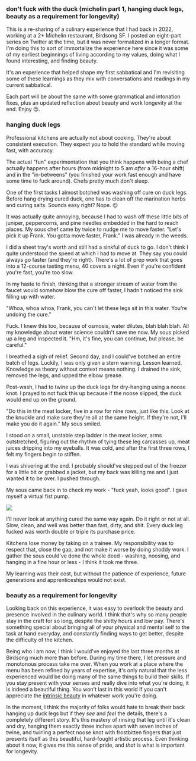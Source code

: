 ### don't fuck with the duck (michelin part 1, hanging duck legs, beauty as a requirement for longevity)

This is a re-sharing of a culinary experience that I had back in 2022, working at a 2* Michelin restaurant, Birdsong SF. I posted an eight-part series on Twitter at the time, but it was never formalized in a longer format. I'm doing this to sort of immortalize the experience here since it was some of my earliest beginnings of living according to my values, doing what I found interesting, and finding beauty.

It's an experience that helped shape my first sabbatical and I'm revisiting some of these learnings as they mix with conversations and readings in my current sabbatical.

Each part will be about the same with some grammatical and intonation fixes, plus an updated reflection about beauty and work longevity at the end. Enjoy 😌.

### hanging duck legs

Professional kitchens are actually not about cooking. They're about consistent execution. They expect you to hold the standard while moving fast, with accuracy.

The actual "fun" experimentation that you think happens with being a chef actually happens after hours (from midnight to 5 am _after_ a 16-hour shift) and in the "in-betweens" (you finished your work fast enough and have some time to fuck around). Chefs pretty much don't sleep.

One of the first tasks I almost botched was washing off cure on duck legs. Before hang drying cured duck, one has to clean off the marination herbs and curing salts. Sounds easy right? Nope. 😐

It was actually quite annoying, because I had to wash off these little bits of juniper, peppercorns, and pine needles embedded in the hard to reach places. My sous chef came by twice to nudge me to move faster. "Let's pick it up Frank. You gotta move faster, Frank." I was already in the weeds.

I did a sheet tray's worth and still had a sinkful of duck to go. I don't think I quite understood the speed at which I had to move at. They say you could always go faster (and they're right). There's a lot of prep work that goes into a 12-course tasting menu, 40 covers a night. Even if you're confident you're fast, you're too slow.

In my haste to finish, thinking that a stronger stream of water from the faucet would somehow blow the cure off faster, I hadn't noticed the sink filling up with water.

"Whoa, whoa whoa, Frank, you can't let these legs sit in this water. You're undoing the cure."

Fuck. I knew this too, because of osmosis, water dilutes, blah blah blah. All my knowledge about water science couldn't save me now. My sous picked up a leg and inspected it. "Hm, it's fine, you can continue, but please, be careful."

I breathed a sigh of relief. Second day, and I could've botched an entire batch of legs. Luckily, I was only given a stern warning. Lesson learned. Knowledge as theory without context means nothing. I drained the sink, removed the legs, and upped the elbow grease.

Post-wash, I had to twine up the duck legs for dry-hanging using a noose knot. I prayed to not fuck this up because if the noose slipped, the duck would end up on the ground.

"Do this in the meat locker, five in a row for nine rows, just like this. Look at the knuckle and make sure they're all at the same height. If they're not, I'll make you do it again." My sous smiled.

I stood on a small, unstable step ladder in the meat locker, arms outstretched, figuring out the rhythm of tying these leg carcasses up, meat juices dripping into my eyeballs. It was cold, and after the first three rows, I felt my fingers begin to stiffen.

I was shivering at the end. I probably should've stepped out of the freezer for a little bit or grabbed a jacket, but my back was killing me and I just wanted it to be over. I pushed through. 

My sous came back in to check my work - "fuck yeah, looks good". I gave myself a virtual fist pump.

![](duck-legs.jpg)

I'll never look at anything cured the same way again. Do it right or not at all. Slow, clean, and well was better than fast, dirty, and shit. Every duck leg fucked was worth double or triple its purchase price.

Kitchens lose money by taking on a trainee. My responsibility was to respect that, close the gap, and not make it worse by doing shoddy work. I gather the sous could've done the whole deed - washing, noosing, and hanging in a fine hour or less - I think it took me three.

My learning was their cost, but without the patience of experience, future generations and apprenticeships would not exist.

### beauty as a requirement for longevity

Looking back on this experience, it was easy to overlook the beauty and presence involved in the culinary world. I think that's why so many people stay in the craft for so long, despite the shitty hours and low pay. There's something special about bringing all of your physical and mental self to the task at hand everyday, and constantly finding ways to get better, despite the difficulty of the kitchen.

Being who I am now, I think I would've enjoyed the last three months at Birdsong much more than before. During my time there, I let pressure and monotonous process take me over. When you work at a place where the menu has been refined by years of expertise, it's only natural that the less experienced would be doing many of the same things to build their skills. If you stay present with your senses and really dive into what you're doing, it is indeed a beautiful thing. You won't last in this world if you can't appreciate the [intrinsic beauty](https://www.frank-chen.com/posts/beauty-is-a-muscle) in whatever work you're doing.

In the moment, I think the majority of folks would hate to break their back hanging up duck legs but if they _see_ and _feel_ the details, there's a completely different story. It's this mastery of rinsing that leg until it's clean and dry, hanging them exactly three inches apart with seven inches of twine, and twirling a perfect noose knot with frostbitten fingers that just presents itself as this beautiful, hard-fought artistic process. Even thinking about it now, it gives me this sense of pride, and _that_ is what is important for longevity.